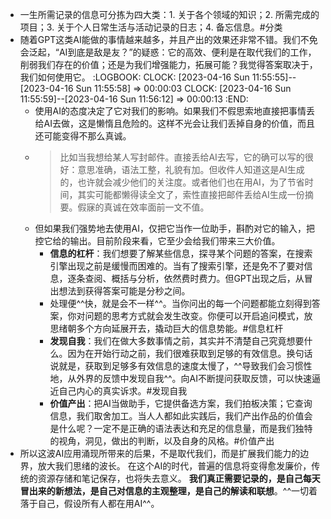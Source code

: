 - 一生所需记录的信息可分拣为四大类：1. 关于各个领域的知识；2. 所需完成的项目；3. 关于个人日常生活与活动记录的日志；4. 备忘信息。#分类
- 随着GPT这类AI能做的事情越来越多，并且产出的效果还非常不错。我们不免会泛起，“AI到底是敌是友？”的疑惑：它的高效、便利是在取代我们的工作，削弱我们存在的价值；还是为我们增强能力，拓展可能？我觉得答案取决于，我们如何使用它。
  :LOGBOOK:
  CLOCK: [2023-04-16 Sun 11:55:55]--[2023-04-16 Sun 11:55:58] =>  00:00:03
  CLOCK: [2023-04-16 Sun 11:55:59]--[2023-04-16 Sun 11:56:12] =>  00:00:13
  :END:
	- 使用AI的态度决定了它对我们的影响。如果我们不假思索地直接把事情丢给AI去做，这是懒惰且危险的。这样不光会让我们丢掉自身的价值，而且还可能变得不那么真诚。
	- > 比如当我想给某人写封邮件。直接丢给AI去写，它的确可以写的很好：意思准确，语法工整，礼貌有加。但收件人知道这是AI生成的，也许就会减少他们的关注度。或者他们也在用AI，为了节省时间，其实可能都懒得读全文了，索性直接把邮件丢给AI生成一份摘要。假寐的真诚在效率面前一文不值。
	- 但如果我们强势地去使用AI，仅把它当作一位助手，斟酌对它的输入，把控它给的输出。目前阶段来看，它至少会给我们带来三大价值。
		- **信息的杠杆**：我们想要了解某些信息，探寻某个问题的答案，在搜索引擎出现之前是缓慢而困难的。当有了搜索引擎，还是免不了要对信息，逐条查阅、概括与分析，依然费时费力。但GPT出现之后，从冒出想法到获得答案可能是分秒之间。
		- 处理便^^快，就是会不一样^^。当你问出的每一个问题都能立刻得到答案，你对问题的思考方式就会发生改变。你便可以开启追问模式，放思绪朝多个方向延展开去，撬动巨大的信息势能。#信息杠杆
		- **发现自我**：我们在做大多数事情之前，其实并不清楚自己究竟想要什么。因为在开始行动之前，我们很难获取到足够的有效信息。换句话说就是，获取到足够多有效信息的速度太慢了，^^导致我们会习惯性地，从外界的反馈中发现自我^^。向AI不断提问获取反馈，可以快速逼近自己内心的真实诉求。#发现自我
		- **价值产出**：把AI当做助手，它提供备选方案，我们拍板决策；它查询信息，我们取舍加工。当人人都如此实践后，我们产出作品的价值会是什么呢？一定不是正确的语法表达和充足的信息量，而是我们独特的视角，洞见，做出的判断，以及自身的风格。#价值产出
- 所以这波AI应用涌现所带来的后果，不是取代我们，而是扩展我们能力的边界，放大我们思绪的波长。
  在这个AI的时代，普遍的信息将变得愈发廉价，传统的资源存储和笔记保存，也将失去意义。
  **我们真正需要记录的，是自己每天冒出来的新想法，是自己对信息的主观整理，是自己的解读和联想**。^^一切着落于自己，假设所有人都在用AI^^。